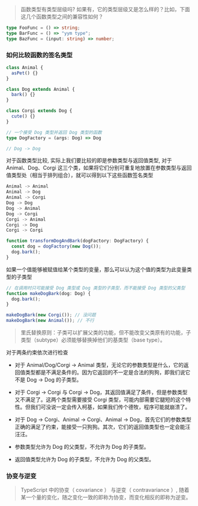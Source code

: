 > 函数类型有类型层级吗? 如果有，它的类型层级又是怎么样的？比如，下面这几个函数类型之间的兼容性如何？

```ts
type FooFunc = () => string;
type BarFunc = () => "yym type";
type BazFunc = (input: string) => number;
```


### 如何比较函数的签名类型

```ts
class Animal {
  asPet() {}
}

class Dog extends Animal {
  bark() {}
}

class Corgi extends Dog {
  cute() {}
}
```

```ts
// 一个接受 Dog 类型并返回 Dog 类型的函数
type DogFactory = (args: Dog) => Dog

// Dog -> Dog
```

对于函数类型比较, 实际上我们要比较的即是参数类型与返回值类型, 对于 Animal、Dog、Corgi 这三个类，如果将它们分别可重复地放置在参数类型与返回值类型处（相当于排列组合），就可以得到以下这些函数签名类型

```ts
Animal -> Animal
Animal -> Dog
Animal -> Corgi
Dog -> Dog
Dog -> Animal
Dog -> Corgi
Corgi -> Animal
Corgi -> Dog
Corgi -> Corgi
```

```ts
function transformDogAndBark(dogFactory: DogFactory) {
  const dog = dogFactory(new Dog());
  dog.bark();
}
```

如果一个值能够被赋值给某个类型的变量，那么可以认为这个值的类型为此变量类型的子类型

```ts
// 在调用时只可能接受 Dog 类型或 Dog 类型的子类型，而不能接受 Dog 类型的父类型
function makeDogBark(dog: Dog) {
  dog.bark();
}

makeDogBark(new Corgi()); // 没问题
makeDogBark(new Animal()); // 不行
```

> 里氏替换原则：子类可以扩展父类的功能，但不能改变父类原有的功能，子类型（subtype）必须能够替换掉他们的基类型（base type）。

对于两条约束依次进行检查
- 对于 Animal/Dog/Corgi -> Animal 类型，无论它的参数类型是什么，它的返回值类型都是不满足条件的。因为它返回的不一定是合法的狗狗，即我们说它不是 Dog -> Dog 的子类型。
- 对于 Corgi -> Corgi 与 Corgi -> Dog，其返回值满足了条件，但是参数类型又不满足了。这两个类型需要接受 Corgi 类型，可能内部需要它腿短的这个特性。但我们可没说一定会传入柯基，如果我们传个德牧，程序可能就崩溃了。
- 对于 Dog -> Corgi、Animal -> Corgi、Animal -> Dog，首先它们的参数类型正确的满足了约束，能接受一只狗狗。其次，它们的返回值类型也一定会能汪汪汪。



- 参数类型允许为 Dog 的父类型，不允许为 Dog 的子类型。
- 返回值类型允许为 Dog 的子类型，不允许为 Dog 的父类型。


### 协变与逆变

> TypeScript 中的协变（ covariance ） 与逆变（ contravariance ）, 随着某一个量的变化，随之变化一致的即称为协变，而变化相反的即称为逆变。
